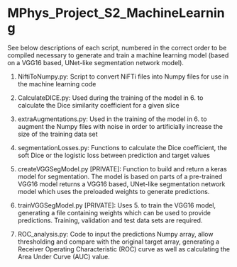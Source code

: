# MPhys_Project_S2_MachineLearning

See below descriptions of each script, numbered in the correct order to be compiled necessary to generate and train a machine learning model (based on a VGG16 based, UNet-like segmentation network model).

1. NiftiToNumpy.py: Script to convert NiFTi files into Numpy files for use in the machine learning code

2. CalculateDICE.py: Used during the training of the model in 6. to calculate the Dice similarity coefficient for a given slice

3. extraAugmentations.py: Used in the training of the model in 6. to augment the Numpy files with noise in order to artificially increase the size of the training data set

4. segmentationLosses.py: Functions to calculate the Dice coefficient, the soft Dice or the logistic loss between prediction and target values

5. createVGGSegModel.py [PRIVATE]: Function to build and return a keras model for segmentation. The model is based on parts of a pre-trained VGG16 model returns a VGG16 based, UNet-like segmentation network model which uses the preloaded weights to generate predictions.

6. trainVGGSegModel.py [PRIVATE]: Uses 5. to train the VGG16 model, generating a file containing weights which can be used to provide predictions. Training, validation and test data sets are required.

7. ROC_analysis.py: Code to input the predictions Numpy array, allow thresholding and compare with the original target array, generating a Receiver Operating Characteristic (ROC) curve as well as calculating the Area Under Curve (AUC) value.
